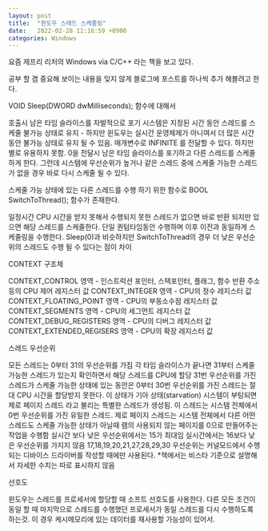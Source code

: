 ```yaml
---
layout: post
title:  "윈도우 스레드 스케줄링"
date:   2022-02-28 11:16:59 +0900
categories: Windows
---
```


요즘 제프리 리처의 Windows via C/C++ 라는 책을 보고 있다.

공부 할 겸 중요해 보이는 내용을 잊지 않게 블로그에 포스트를 하나씩 추가 해볼려고 한다.

VOID Sleep(DWORD dwMilliseconds); 함수에 대해서

호출시 남은 타임 슬라이스를 자발적으로 포기
시스템은 지정된 시간 동안 스레드를 스케줄 불가능 상태로 유지 - 하지만 윈도우는 실시간 운영체제가 아니여서 더 많은 시간 동안 불가능 상태로 유지 될 수 있음.
매개변수로 INFINITE 를 전달할 수 있다. 하지만 별로 유용하지 못함.
0을 전달시 남은 타임 슬라이스를 포기하고 다른 스레드를 스케줄하게 한다. 그런데 시스템에 우선순위가 높거나 같은 스레드 중에 스케줄 가능한 스레드가 없을 경우 바로 다시 스케줄 될 수 있다.


스케줄 가능 상태에 있는 다른 스레드를 수행 하기 위한 함수로
BOOL SwitchToThread();
함수가 존재한다.


일정시간 CPU 시간을 받지 못해서 수행되지 못한 스레드가 없으면 바로 반환 되지만 있으면 해당 스레드를 스케줄한다.
단일 퀀텀타임동안 수행하며 이후 이전과 동일하게 스케줄링을 수행한다.
Sleep(0)과 비슷하지만 SwitchToThread의 경우 더 낮은 우선순위의 스레드도 수행 될 수 있다는 점이 차이


CONTEXT 구조체

CONTEXT_CONTROL 영역 - 인스트럭션 포인터, 스택포인터, 플래그, 함수 반환 주소 등의 CPU 제어 레지스터 값
CONTEXT_INTEGER 영역 - CPU의 정수 레지스터 값
CONTEXT_FLOATING_POINT 영역 - CPU의 부동소수점 레지스터 값
CONTEXT_SEGMENTS 영역 - CPU의 세그먼트 레지스터 값
CONTEXT_DEBUG_REGISTERS 영역 - CPU의 디버그 레지스터 값
CONTEXT_EXTENDED_REGISERS 영역 - CPU의 확장 레지스터 값


스레드 우선순위

모든 스레드는 0부터 31의 우선순위를 가짐
각 타임 슬라이스가 끝나면 31부터 스케줄 가능한 스레드가 있는지 확인하면서 해당 스레드를 CPU에 할당
31번 우선순위를 가진 스레드가 스케줄 가능한 상태에 있는 동안은 0부터 30번 우선순위를 가진 스레드는 절대 CPU 시간을 할당받지 못한다. 이 상태가 기아 상태(starvation)
시스템이 부팅되면 제로 페이지 스레드 라고 불리는 특별한 스레드가 생성됨. 이 스레드는 시스템 전체에서 0번 우선순위를 가진 유일한 스레드.
제로 페이지 스레드는 시스템 전체에서 다른 어떤 스레드도 스케줄 가능한 상태가 아닐때 램의 사용되지 않는 페이지를 0으로 만들어주는 작업을 수행함
실시간 보다 낮은 우선순위에서는 15가 최대임
실시간에서는 16보다 낮은 우선순위를 가지지 않음
17,18,19,20,21,27,28,29,30 우선순위는 커널모드에서 수행되는 디바이스 드라이버를 작성할 때에만 사용된다.
*책에서는 비스타 기준으로 설명해서 자세한 수치는 따로 표시하지 않음


선호도

윈도우는 스레드를 프로세서에 할당할 때 소프트 선호도를 사용한다.
다른 모든 조건이 동일 할 때 마지막으로 스레드를 수행했던 프로세서가 동일 스레드를 다시 수행하도록 하는것.
이 경우 케시메모리에 있는 데이터를 재사용할 가능성이 있어서.
